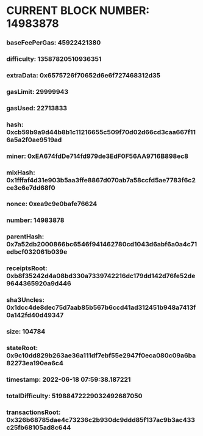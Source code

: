 # CURRENT BLOCK NUMBER: 14983878

### baseFeePerGas: 45922421380
### difficulty: 13587820510936351
### extraData: 0x6575726f70652d6e6f727468312d35
### gasLimit: 29999943
### gasUsed: 22713833
### hash: 0xcb59b9a9d44b8b1c11216655c509f70d02d66cd3caa667f116a5a2f0ae9519ad
### miner: 0xEA674fdDe714fd979de3EdF0F56AA9716B898ec8
### mixHash: 0x1fffaf4d31e903b5aa3ffe8867d070ab7a58ccfd5ae7783f6c2ce3c6e7dd68f0
### nonce: 0xea9c9e0bafe76624
### number: 14983878
### parentHash: 0x7a52db2000866bc6546f941462780cd1043d6abf6a0a4c71edbcf032061b039e
### receiptsRoot: 0xb8f35242d4a08bd330a7339742216dc179dd142d76fe52de9644365920a9d446
### sha3Uncles: 0x1dcc4de8dec75d7aab85b567b6ccd41ad312451b948a7413f0a142fd40d49347
### size: 104784
### stateRoot: 0x9c10dd829b263ae36a111df7ebf55e2947f0eca080c09a6ba82273ea190ea6c4
### timestamp: 2022-06-18 07:59:38.187221
### totalDifficulty: 51988472229032492687050
### transactionsRoot: 0x326b68785dae4c73236c2b930dc9ddd85f137ac9b3ac433c25fb68105ad8c644
